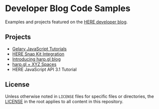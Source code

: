 # Developer Blog Code Samples
Examples and projects featured on the [HERE developer blog](https://developer.here.com/blog).

## Projects
- [Gelary JavaScript Tutorials](https://developer.here.com/blog/who-wants-ice-cream-a-here-maps-api-for-javascript-tutorial-part-1-basic-map-set-up)
- [HERE Snap Kit Integration](https://developer.here.com/blog/here-maps-snap-kit)
- [Introducing harp.gl blog](https://developer.here.com/blog/introducing-harp.gl-3d-vector-maps-for-the-web)
- [harp.gl + XYZ Spaces](https://developer.here.com/blog/visualize-data-from-a-xyz-space-in-harp.gl)
- HERE JavaScript API 3.1 Tutorial

## License

Unless otherwise noted in `LICENSE` files for specific files or directories, the [LICENSE](LICENSE) in the root applies to all content in this repository.
